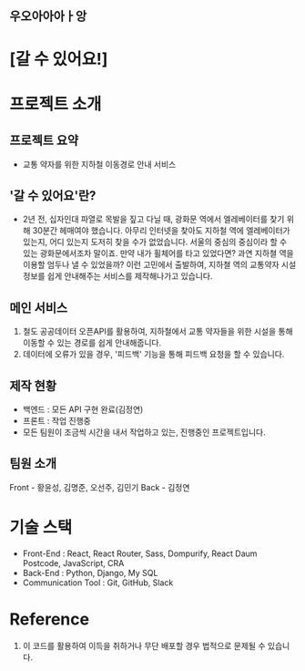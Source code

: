 
## 우오아아아ㅏ앙
# [갈 수 있어요!]

# 프로젝트 소개
## 프로젝트 요약
- 교통 약자를 위한 지하철 이동경로 안내 서비스

## '갈 수 있어요'란?
- 2년 전, 십자인대 파열로 목발을 짚고 다닐 때, 광화문 역에서 엘레베이터를 찾기 위해 30분간 헤매여야 했습니다.
아무리 인터넷을 찾아도 지하철 역에 엘레베이터가 있는지, 어디 있는지 도저히 찾을 수가 없었습니다.
서울의 중심의 중심이라 할 수 있는 광화문에서조차 말이죠.
만약 내가 휠체어를 타고 있었다면? 과연 지하쳘 역을 이용할 엄두나 낼 수 있었을까?
이런 고민에서 출발하여, 지하쳘 역의 교통약자 시설 정보를 쉽게 안내해주는 서비스를 제작해나가고 있습니다.

## 메인 서비스
1. 철도 공공데이터 오픈API를 활용하여, 지하철에서 교통 약자들을 위한 시설을 통해 이동할 수 있는 경로를 쉽게 안내해줍니다.
2. 데이터에 오류가 있을 경우, '피드백' 기능을 통해 피드백 요청을 할 수 있습니다.

## 제작 현황
- 백엔드 : 모든 API 구현 완료(김정연)
- 프론트 : 작업 진행중
- 모든 팀원이 조금씩 시간을 내서 작업하고 있는, 진행중인 프로젝트입니다.

## 팀원 소개
Front - 황윤성, 김명준, 오선주, 김민기
Back - 김정연

# 기술 스택
- Front-End : React, React Router, Sass, Dompurify, React Daum Postcode, JavaScript, CRA
- Back-End : Python, Django, My SQL
- Communication Tool : Git, GitHub, Slack

# Reference
1. 이 코드를 활용하여 이득을 취하거나 무단 배포할 경우 법적으로 문제될 수 있습니다.
